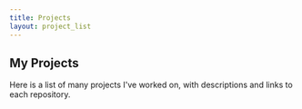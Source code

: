 ```yaml
---
title: Projects
layout: project_list
---
```

## My Projects

Here is a list of many projects I've worked on, with descriptions and links to each repository.